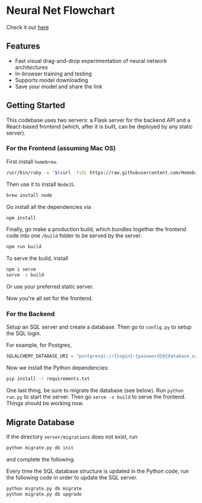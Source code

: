 # Neural Net Flowchart

Check it out [here](https://alexding123.github.io/nn-flowchart/)

## Features

- Fast visual drag-and-drop experimentation of neural network architectures
- In-browser training and testing
- Supports model downloading
- Save your model and share the link

## Getting Started

This codebase uses two servers: a Flask server for the backend API and a React-based frontend (which, after it is built, can be deployed by any static server).

### For the Frontend (assuming Mac OS)

First install `homebrew`.

```Bash
/usr/bin/ruby -e "$(curl -fsSL https://raw.githubusercontent.com/Homebrew/install/master/install)"
```

Then use it to install `NodeJS`.

```Bash
brew install node
```

Go install all the dependencies via

```Bash
npm install
```

Finally, go make a production build, which bundles together the frontend code into one `/build` folder to be served by the server.

```Bash
npm run build
```

To serve the build, install

```Bash
npm i serve
serve -s build
```

Or use your preferred static server.

Now you're all set for the frontend.

### For the Backend

Setup an SQL server and create a database. Then go to `config.py` to setup the SQL login.

For example, for Postgres,

```Python
SQLALCHEMY_DATABASE_URI = "postgresql://{login}:{password}@{database_url}/{tablename}"
```

Now we install the Python dependencies:

```Bash
pip install -r requirements.txt
```

One last thing, be sure to migrate the database (see below). Run `python run.py` to start the server.
Then go `serve -s build` to serve the frontend. Things should be working now.

## Migrate Database

If the directory `server/migrations` does not exist, run

```Bash
python migrate.py db init
```

and complete the following.

Every time the SQL database structure is updated in the Python code, run the following code in order to update the SQL server.

```Bash
python migrate.py db migrate
python migrate.py db upgrade
```

